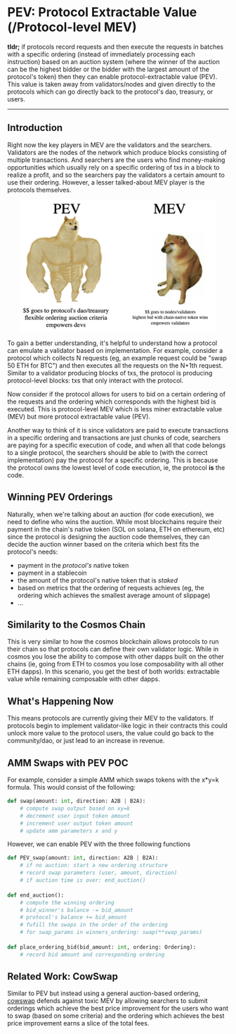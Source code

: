 # PEV: Protocol Extractable Value (/Protocol-level MEV)

**tldr;** if protocols record requests and then execute the requests in batches with a specific ordering (instead of immediately processing each instruction) based on an auction system (where the winner of the auction can be the highest bidder or the bidder with the largest amount of the protocol's token) then they can enable protocol-extractable value (PEV). This value is taken away from validators/nodes and given directly to the protocols which can go directly back to the protocol's dao, treasury, or users. 

--- 

## Introduction

Right now the key players in MEV are the validators and the searchers. 
Validators are the nodes of the network which produce blocks consisting of multiple 
transactions. And searchers are the users who find money-making opportunities which 
usually rely on a specific ordering of txs in a block to realize a profit, and 
so the searchers pay the validators a certain amount to use their ordering. However, a lesser talked-about MEV player is the protocols themselves. 

<div align="center">
<img src="2022-07-30-19-06-56.png" width="450" height="300">
</div>

To gain a better understanding, it's helpful to understand how a protocol can emulate a validator based on implementation. For 
example, consider a protocol which collects N requests (eg, an example request could be "swap 50 ETH for BTC") and then executes all the 
requests on the N+1th request. Similar to a validator producing blocks of txs, the protocol is producing protocol-level blocks: txs that only interact with the protocol. 

Now consider if the protocol allows for users to bid on 
a certain ordering of the requests and the ordering which corresponds with the highest bid is executed. This is protocol-level MEV which is less miner extractable value (MEV) but more protocol extractable value (PEV).

Another way to think of it is since validators are paid to execute transactions in a specific ordering and transactions 
are just chunks of code, searchers are paying for a specific execution of code, and 
when all that code belongs to a single protocol, the searchers should be able to (with the correct implementation) pay the protocol for a specific ordering. This is because the protocol owns the lowest level of code execution, ie, the protocol **is** the code. 

## Winning PEV Orderings

Naturally, when we're talking about an auction (for code execution), we need to define
who wins the auction. While most blockchains require their payment in the chain's native token (SOL on solana, ETH on ethereum, etc) since the protocol is designing the auction code themselves, they can decide the auction winner based on the criteria which best fits the protocol's needs: 
- payment in the *protocol's* native token
- payment in a stablecoin
- the amount of the protocol's native token that is *staked*
- based on metrics that the ordering of requests achieves (eg, the ordering which achieves the smallest average amount of slippage)
- ... 

## Similarity to the Cosmos Chain

This is very similar to how the cosmos blockchain allows protocols to run their chain so that protocols can define their own validator logic. While in cosmos you lose
the ability to compose with other dapps built on the other chains (ie, going from ETH to cosmos you lose composability with all other ETH dapps). In this scenario, you get the 
best of both worlds: extractable value while remaining composable with other dapps. 

## What's Happening Now 

This means protocols are currently giving their MEV to the validators. If protocols 
begin to implement validator-like logic in their contracts this could unlock more value 
to the protocol users, the value could go back to the community/dao, or just lead
to an increase in revenue. 

## AMM Swaps with PEV POC 

For example, consider a simple AMM which swaps tokens with the x*y=k formula. This
would consist of the following:
```python 
def swap(amount: int, direction: A2B | B2A): 
    # compute swap output based on xy=k 
    # decrement user input token amount
    # increment user output token amount 
    # update amm parameters x and y
```

However, we can enable PEV with the three following functions 
```python
def PEV_swap(amount: int, direction: A2B | B2A): 
    # if no auction: start a new ordering structure
    # record swap parameters (user, amount, direction)
    # if auction time is over: end_auction()

def end_auction():
    # compute the winning ordering 
    # bid_winner's balance -= bid_amount
    # protocol's balance += bid_amount
    # fufill the swaps in the order of the ordering 
    # for swap_params in winners_ordering: swap(**swap_params)

def place_ordering_bid(bid_amount: int, ordering: Ordering):
    # record bid amount and corresponding ordering
```

## Related Work: CowSwap

Similar to PEV but instead using a general auction-based ordering, [cowswap](https://cow.fi/) defends against toxic MEV
by allowing searchers to submit orderings which achieve the best price improvement for the users who want to swap
(based on some criteria) and the ordering which achieves the best price improvement earns a slice of the total fees. 